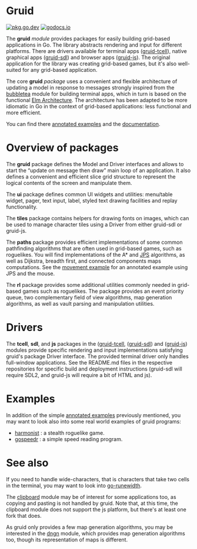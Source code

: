 # Gruid

[![pkg.go.dev](https://pkg.go.dev/badge/github.com/anaseto/gruid.svg)](https://pkg.go.dev/github.com/anaseto/gruid)
[![godocs.io](https://godocs.io/github.com/anaseto/gruid?status.svg)](https://godocs.io/github.com/anaseto/gruid)

The **gruid** *module* provides packages for easily building grid-based
applications in Go.  The library abstracts rendering and input for different
platforms. There are drivers available for terminal apps
([gruid-tcell](https://github.com/anaseto/gruid-tcell)), native graphical apps
([gruid-sdl](https://github.com/anaseto/gruid-sdl)) and browser apps
([gruid-js](https://github.com/anaseto/gruid-js)). The original application for
the library was creating grid-based games, but it's also well-suited for any
grid-based application.

The core **gruid** *package* uses a convenient and flexible architecture of
updating a model in response to messages strongly inspired from the
[bubbletea](https://github.com/charmbracelet/bubbletea) module for building
terminal apps, which in turn is based on the functional [Elm
Architecture](https://guide.elm-lang.org/architecture/). The architecture has
been adapted to be more idiomatic in Go in the context of grid-based
applications: less functional and more efficient.

You can find there [annotated
examples](https://github.com/anaseto/gruid-examples/) and the
[documentation](https://pkg.go.dev/github.com/anaseto/gruid).

# Overview of packages

The **gruid** package defines the Model and Driver interfaces and allows to
start the “update on message then draw” main loop of an application. It also
defines a convenient and efficient slice grid structure to represent the
logical contents of the screen and manipulate them.

The **ui** package defines common UI widgets and utilities: menu/table widget,
pager, text input, label, styled text drawing facilities and replay
functionality.

The **tiles** package contains helpers for drawing fonts on images, which can
be used to manage character tiles using a Driver from either gruid-sdl or
gruid-js.

The **paths** package provides efficient implementations of some common
pathfinding algorithms that are often used in grid-based games, such as
roguelikes. You will find implementations of the A\* and
[JPS](https://en.wikipedia.org/wiki/Jump_point_search) algorithms, as well as
Dijkstra, breadth first, and connected components maps computations. See the
[movement example](https://github.com/anaseto/gruid-examples/movement/move.go)
for an annotated example using JPS and the mouse.

The **rl** package provides some additional utilities commonly needed in
grid-based games such as roguelikes. The package provides an event priority
queue, two complementary field of view algorithms, map generation algorithms,
as well as vault parsing and manipulation utilities.

# Drivers

The **tcell**, **sdl**, and **js** packages in the
([gruid-tcell](https://github.com/anaseto/gruid-tcell),
([gruid-sdl](https://github.com/anaseto/gruid-sdl)) and
([gruid-js](https://github.com/anaseto/gruid-js)) modules provide specific
rendering and input implementations satisfying gruid's package Driver
interface. The provided terminal driver only handles full-window applications.
See the README.md files in the respective repositories for specific build and
deployment instructions (gruid-sdl will require SDL2, and gruid-js will require
a bit of HTML and js).

# Examples

In addition of the simple [annotated
examples](https://github.com/anaseto/gruid-examples/) previously mentioned, you
may want to look also into some real world examples of gruid programs:

+ [harmonist](https://github.com/anaseto/harmonist) : a stealth roguelike game.
+ [gospeedr](https://github.com/anaseto/gospeedr) : a simple speed reading program.

# See also

If you need to handle wide-characters, that is characters that take two cells
in the terminal, you may want to look into
[go-runewidth](https://github.com/mattn/go-runewidth).

The [clipboard](https://github.com/atotto/clipboard) module may be of interest
for some applications too, as copying and pasting is not handled by gruid. Note
that, at this time, the clipboard module does not support the js platform, but
there's at least one fork that does.

As gruid only provides a few map generation algorithms, you may be interested
in the [dngn](https://github.com/SolarLune/dngn) module, which provides map
generation algorithms too, though its representation of maps is different.
